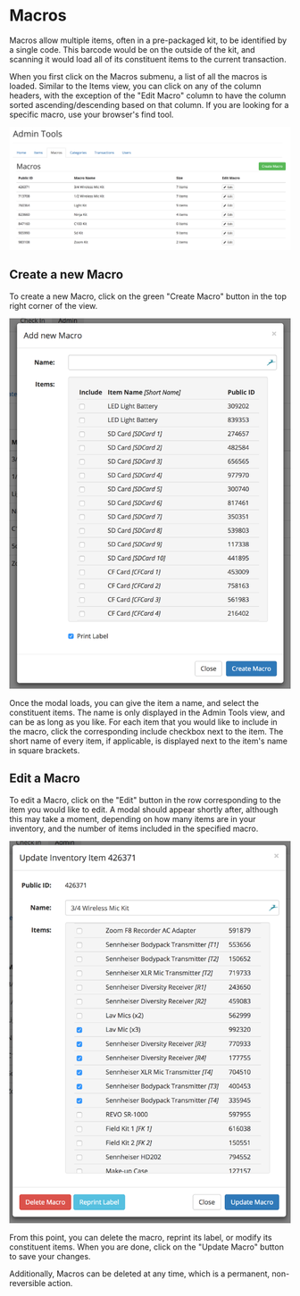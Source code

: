 # Macros

Macros allow multiple items, often in a pre-packaged kit, to be identified by a single code. This barcode would be on the outside of the kit, and scanning it would load all of its constituent items to the current transaction.

When you first click on the Macros submenu, a list of all the macros is loaded. Similar to the Items view, you can click on any of the column headers, with the exception of the "Edit Macro" column to have the column sorted ascending/descending based on that column. If you are looking for a specific macro, use your browser's find tool.

![](/assets/Admin-Macro-List.png)

## Create a new Macro
To create a new Macro, click on the green "Create Macro" button in the top right corner of the view.

![](/assets/Admin-Macro-New.png)

Once the modal loads, you can give the item a name, and select the constituent items. The name is only displayed in the Admin Tools view, and can be as long as you like. For each item that you would like to include in the macro, click the corresponding include checkbox next to the item. The short name of every item, if applicable, is displayed next to the item's name in square brackets.

## Edit a Macro
To edit a Macro, click on the "Edit" button in the row corresponding to the item you would like to edit. A modal should appear shortly after, although this may take a moment, depending on how many items are in your inventory, and the number of items included in the specified macro.

![](/assets/Admin-Macro-Edit.png)

From this point, you can delete the macro, reprint its label, or modify its constituent items. When you are done, click on the "Update Macro" button to save your changes.

Additionally, Macros can be deleted at any time, which is a permanent, non-reversible action.